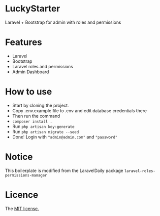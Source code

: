 # LuckyStarter
 Laravel + Bootstrap for admin with roles and permissions

# Features
- Laravel
- Bootstrap
- Laravel roles and permissions
- Admin Dashboard

# How to use
- Start by cloning the project.
- Copy .env.example file to .env and edit database credentials there
- Then run the command
- ``` composer install . ```
- Run ``` php artisan key:generate ``` 
- Run ``` php artisan migrate --seed ``` 
- Done! Login with ``` "admin@admin.com" ``` and ``` "password" ```

# Notice
This boilerplate is modified from the LaravelDaily package ``` laravel-roles-permissions-manager ```

# Licence
The <a href="http://opensource.org/licenses/MIT">MIT license.</a>
